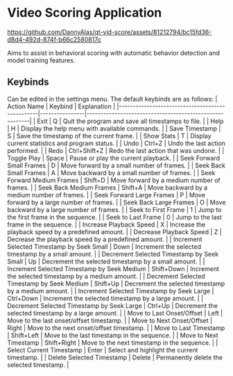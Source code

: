 # Video Scoring Application
https://github.com/DannyAlas/qt-vid-score/assets/81212794/bc15fd36-d8d4-492d-874f-b66c2580817c

Aims to assist in behavioral scoring with automatic behavior detection and model training features.

## Keybinds
Can be edited in the settings menu. The default keybinds are as follows:
| Action Name                                     | Keybind        | Explanation                                             |
|-------------------------------------------------|----------------|---------------------------------------------------------|
| Exit                                            | Q              | Quit the program and save all timestamps to file.       |
| Help                                            | H              | Display the help menu with available commands.          |
| Save Timestamp                                  | S              | Save the timestamp of the current frame.                |
| Show Stats                                      | T              | Display current statistics and program status.          |
| Undo                                            | Ctrl+Z         | Undo the last action performed.                         |
| Redo                                            | Ctrl+Shift+Z   | Redo the last action that was undone.                   |
| Toggle Play                                     | Space          | Pause or play the current playback.                     |
| Seek Forward Small Frames                       | D              | Move forward by a small number of frames.               |
| Seek Back Small Frames                          | A              | Move backward by a small number of frames.              |
| Seek Forward Medium Frames                      | Shift+D        | Move forward by a medium number of frames.              |
| Seek Back Medium Frames                         | Shift+A        | Move backward by a medium number of frames.             |
| Seek Forward Large Frames                       | P              | Move forward by a large number of frames.               |
| Seek Back Large Frames                          | O              | Move backward by a large number of frames.              |
| Seek to First Frame                             | 1              | Jump to the first frame in the sequence.                |
| Seek to Last Frame                              | 0              | Jump to the last frame in the sequence.                 |
| Increase Playback Speed                         | X              | Increase the playback speed by a predefined amount.     |
| Decrease Playback Speed                         | Z              | Decrease the playback speed by a predefined amount.     |
| Increment Selected Timestamp by Seek Small      | Down           | Increment the selected timestamp by a small amount.     |
| Decrement Selected Timestamp by Seek Small      | Up             | Decrement the selected timestamp by a small amount.     |
| Increment Selected Timestamp by Seek Medium     | Shift+Down     | Increment the selected timestamp by a medium amount.    |
| Decrement Selected Timestamp by Seek Medium     | Shift+Up       | Decrement the selected timestamp by a medium amount.    |
| Increment Selected Timestamp by Seek Large      | Ctrl+Down      | Increment the selected timestamp by a large amount.     |
| Decrement Selected Timestamp by Seek Large      | Ctrl+Up        | Decrement the selected timestamp by a large amount.     |
| Move to Last Onset/Offset                       | Left           | Move to the last onset/offset timestamp.                |
| Move to Next Onset/Offset                       | Right          | Move to the next onset/offset timestamp.                |
| Move to Last Timestamp                          | Shift+Left     | Move to the last timestamp in the sequence.             |
| Move to Next Timestamp                          | Shift+Right    | Move to the next timestamp in the sequence.             |
| Select Current Timestamp                        | Enter          | Select and highlight the current timestamp.             |
| Delete Selected Timestamp                       | Delete         | Permanently delete the selected timestamp.              |
